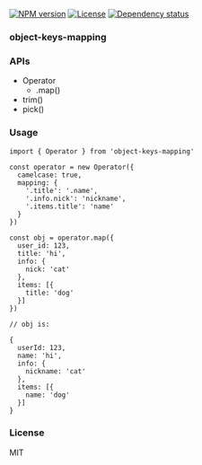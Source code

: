 
[![NPM version][npm-img]][npm-url]
[![License][license-img]][license-url]
[![Dependency status][david-img]][david-url]

### object-keys-mapping

### APIs

* Operator
  - .map()
* trim()
* pick()

### Usage

```
import { Operator } from 'object-keys-mapping'

const operator = new Operator({
  camelcase: true,
  mapping: {
    '.title': '.name',
    '.info.nick': 'nickname',
    '.items.title': 'name'
  }
})

const obj = operator.map({
  user_id: 123,
  title: 'hi',
  info: {
    nick: 'cat'
  },
  items: [{
    title: 'dog'
  }]
})

// obj is:

{
  userId: 123,
  name: 'hi',
  info: {
    nickname: 'cat'
  },
  items: [{
    name: 'dog'
  }]
}
```

### License
MIT

[npm-img]: https://img.shields.io/npm/v/object-keys-mapping.svg?style=flat-square
[npm-url]: https://npmjs.org/package/object-keys-mapping
[license-img]: https://img.shields.io/badge/license-MIT-green.svg?style=flat-square
[license-url]: http://opensource.org/licenses/MIT
[david-img]: https://img.shields.io/david/onebook/object-keys-mapping.svg?style=flat-square
[david-url]: https://david-dm.org/onebook/object-keys-mapping
